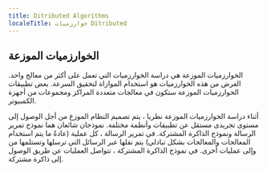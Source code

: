 ```yaml
---
title: Ditributed Algorithms
localeTitle: خوارزميات Ditributed
---
```

## الخوارزميات الموزعة

الخوارزميات الموزعة هي دراسة الخوارزميات التي تعمل على أكثر من معالج واحد. الغرض من هذه الخوارزميات هو استخدام الموازاة لتحقيق السرعة. بعض تطبيقات الخوارزميات الموزعة ستكون في معالجات متعددة المراكز ومجموعات من أجهزة الكمبيوتر.

أثناء دراسة الخوارزميات الموزعة نظريا ، يتم تصميم النظام الموزع من أجل الوصول إلى مستوى تجريدى مستقل عن تطبيقات وأنظمة مختلفة. نموذجان شائعان هما نموذج تمرير الرسالة ونموذج الذاكرة المشتركة. في تمرير الرسالة ، كل عملية (عادةً ما يتم استخدام المعالجات والمعالجات بشكل تبادلي) يتم نقلها عبر الرسائل التي ترسلها وتستلمها من وإلى عمليات أخرى. في نموذج الذاكرة المشتركة ، تتواصل العمليات عن طريق الوصول إلى ذاكرة مشتركة.
